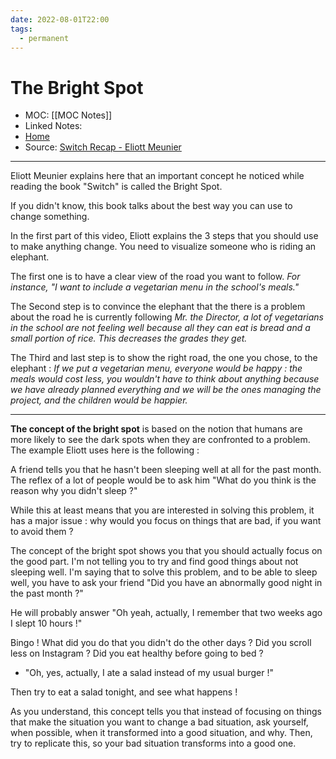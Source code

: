 ```yaml
---
date: 2022-08-01T22:00
tags:
  - permanent
---
```

# The Bright Spot
- MOC: [[MOC Notes]]
- Linked Notes: 
- [Home](https://misudashi.ga/)
- Source: [Switch Recap - Eliott Meunier](https://www.youtube.com/watch?v=8c7PcR2uMyI)
----------
Eliott Meunier explains here that an important concept he noticed while reading the book "Switch" is called the Bright Spot.

If you didn't know, this book talks about the best way you can use to change something.

In the first part of this video, Eliott explains the 3 steps that you should use to make anything change. You need to visualize someone who is riding an elephant.

The first one is to have a clear view of the road you want to follow. *For instance, "I want to include a vegetarian menu in the school's meals."*

The Second step is to convince the elephant that the there is a problem about the road he is currently following *Mr. the Director, a lot of vegetarians in the school are not feeling well because all they can eat is bread and a small portion of rice. This decreases the grades they get.*

The Third and last step is to show the right road, the one you chose, to the elephant : *If we put a vegetarian menu, everyone would be happy : the meals would cost less, you wouldn't have to think about anything because we have already planned everything and we will be the ones managing the project, and the children would be happier.*

----

**The concept of the bright spot** is based on the notion that humans are more likely to see the dark spots when they are confronted to a problem. The example Eliott uses here is the following :

A friend tells you that he hasn't been sleeping well at all for the past month. The reflex of a lot of people would be to ask him "What do you think is the reason why you didn't sleep ?"

While this at least means that you are interested in solving this problem, it has a major issue : why would you focus on things that are bad, if you want to avoid them ?

The concept of the bright spot shows you that you should actually focus on the good part. I'm not telling you to try and find good things about not sleeping well. I'm saying that to solve this problem, and to be able to sleep well, you have to ask your friend "Did you have an abnormally good night in the past month ?"

He will probably answer "Oh yeah, actually, I remember that two weeks ago I slept 10 hours !"

Bingo ! What did you do that you didn't do the other days ? Did you scroll less on Instagram ? Did you eat healthy before going to bed ? 

- "Oh, yes, actually, I ate a salad instead of my usual burger !"

Then try to eat a salad tonight, and see what happens !

As you understand, this concept tells you that instead of focusing on things that make the situation you want to change a bad situation, ask yourself, when possible, when it transformed into a good situation, and why. Then, try to replicate this, so your bad situation transforms into a good one.